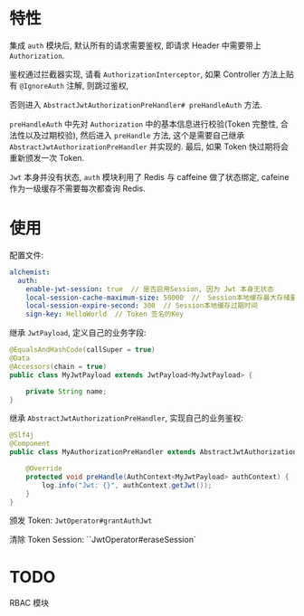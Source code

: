 # 特性

集成 `auth` 模块后, 默认所有的请求需要鉴权, 即请求 Header 中需要带上 `Authorization`.

鉴权通过拦截器实现, 请看 `AuthorizationInterceptor`, 如果 Controller 方法上贴有 `@IgnoreAuth` 注解, 则跳过鉴权, 

否则进入 `AbstractJwtAuthorizationPreHandler# preHandleAuth` 方法.

`preHandleAuth` 中先对 `Authorization` 中的基本信息进行校验(Token 完整性, 合法性以及过期校验), 然后进入 `preHandle` 方法, 这个是需要自己继承 `AbstractJwtAuthorizationPreHandler` 并实现的. 最后, 如果 Token 快过期将会重新颁发一次 Token.

`Jwt` 本身并没有状态, `auth` 模块利用了 Redis 与 caffeine 做了状态绑定, cafeine 作为一级缓存不需要每次都查询 Redis.

# 使用

配置文件:

```yml
alchemist:
  auth:
    enable-jwt-session: true  // 是否启用Session, 因为 Jwt 本身无状态
    local-session-cache-maximum-size: 50000  //  Session本地缓存最大存储量
    local-session-expire-second: 300  // Session本地缓存过期时间
    sign-key: HelloWorld  // Token 签名的Key
```

继承 `JwtPayload`, 定义自己的业务字段:

```java
@EqualsAndHashCode(callSuper = true)
@Data
@Accessors(chain = true)
public class MyJwtPayload extends JwtPayload<MyJwtPayload> {

    private String name;
}
```

继承 `AbstractJwtAuthorizationPreHandler`, 实现自己的业务鉴权:

```java
@Slf4j
@Component
public class MyAuthorizationPreHandler extends AbstractJwtAuthorizationPreHandler<MyJwtPayload> {

	@Override
	protected void preHandle(AuthContext<MyJwtPayload> authContext) {
		log.info("Jwt: {}", authContext.getJwt());
	}
}
```

颁发 Token: `JwtOperator#grantAuthJwt`

清除 Token Session: ``JwtOperator#eraseSession`

# TODO

RBAC 模块